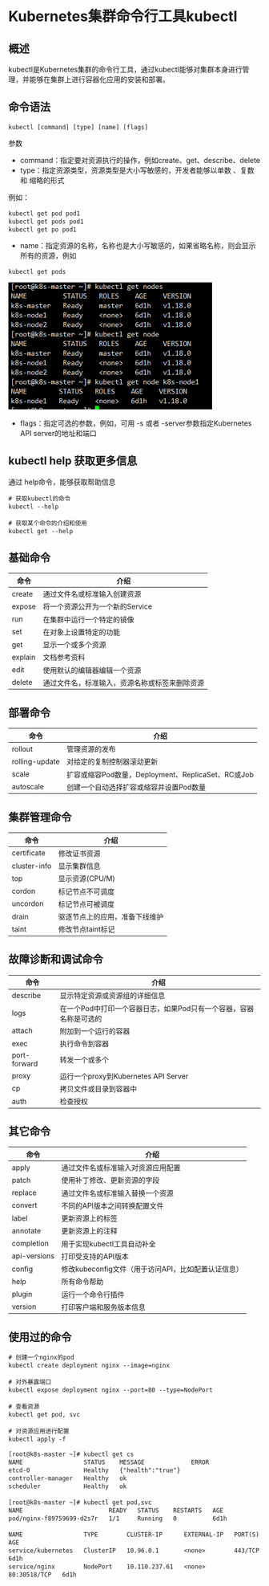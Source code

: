 # Kubernetes集群命令行工具kubectl

## 概述

kubectl是Kubernetes集群的命令行工具，通过kubectl能够对集群本身进行管理，并能够在集群上进行容器化应用的安装和部署。

## 命令语法

~~~shell
kubectl [command] [type] [name] [flags]
~~~

参数

- command：指定要对资源执行的操作，例如create、get、describe、delete
- type：指定资源类型，资源类型是大小写敏感的，开发者能够以单数 、复数 和 缩略的形式

例如：

```shell
kubectl get pod pod1
kubectl get pods pod1
kubectl get po pod1
```

- name：指定资源的名称，名称也是大小写敏感的，如果省略名称，则会显示所有的资源，例如

```shell
kubectl get pods
```

![](images\kubectl命令1.png)

- flags：指定可选的参数，例如，可用 -s 或者 -server参数指定Kubernetes API server的地址和端口

## kubectl help 获取更多信息

通过 help命令，能够获取帮助信息

```shell
# 获取kubectl的命令
kubectl --help

# 获取某个命令的介绍和使用
kubectl get --help
```

## 基础命令

| 命令    | 介绍                                           |
| ------- | ---------------------------------------------- |
| create  | 通过文件名或标准输入创建资源                   |
| expose  | 将一个资源公开为一个新的Service                |
| run     | 在集群中运行一个特定的镜像                     |
| set     | 在对象上设置特定的功能                         |
| get     | 显示一个或多个资源                             |
| explain | 文档参考资料                                   |
| edit    | 使用默认的编辑器编辑一个资源                   |
| delete  | 通过文件名，标准输入，资源名称或标签来删除资源 |

## 部署命令

| 命令           | 介绍                                               |
| -------------- | -------------------------------------------------- |
| rollout        | 管理资源的发布                                     |
| rolling-update | 对给定的复制控制器滚动更新                         |
| scale          | 扩容或缩容Pod数量，Deployment、ReplicaSet、RC或Job |
| autoscale      | 创建一个自动选择扩容或缩容并设置Pod数量            |

## 集群管理命令

| 命令         | 介绍                           |
| ------------ | ------------------------------ |
| certificate  | 修改证书资源                   |
| cluster-info | 显示集群信息                   |
| top          | 显示资源(CPU/M)                |
| cordon       | 标记节点不可调度               |
| uncordon     | 标记节点可被调度               |
| drain        | 驱逐节点上的应用，准备下线维护 |
| taint        | 修改节点taint标记              |

## 故障诊断和调试命令

| 命令         | 介绍                                                         |
| ------------ | ------------------------------------------------------------ |
| describe     | 显示特定资源或资源组的详细信息                               |
| logs         | 在一个Pod中打印一个容器日志，如果Pod只有一个容器，容器名称是可选的 |
| attach       | 附加到一个运行的容器                                         |
| exec         | 执行命令到容器                                               |
| port-forward | 转发一个或多个                                               |
| proxy        | 运行一个proxy到Kubernetes API Server                         |
| cp           | 拷贝文件或目录到容器中                                       |
| auth         | 检查授权                                                     |

## 其它命令

| 命令         | 介绍                                                |
| ------------ | --------------------------------------------------- |
| apply        | 通过文件名或标准输入对资源应用配置                  |
| patch        | 使用补丁修改、更新资源的字段                        |
| replace      | 通过文件名或标准输入替换一个资源                    |
| convert      | 不同的API版本之间转换配置文件                       |
| label        | 更新资源上的标签                                    |
| annotate     | 更新资源上的注释                                    |
| completion   | 用于实现kubectl工具自动补全                         |
| api-versions | 打印受支持的API版本                                 |
| config       | 修改kubeconfig文件（用于访问API，比如配置认证信息） |
| help         | 所有命令帮助                                        |
| plugin       | 运行一个命令行插件                                  |
| version      | 打印客户端和服务版本信息                            |

## 使用过的命令

```shell
# 创建一个nginx的pod
kubectl create deployment nginx --image=nginx

# 对外暴露端口
kubectl expose deployment nginx --port=80 --type=NodePort

# 查看资源
kubectl get pod, svc

# 对资源应用进行配置
kubectl apply -f
```

```shell
[root@k8s-master ~]# kubectl get cs
NAME                 STATUS    MESSAGE             ERROR
etcd-0               Healthy   {"health":"true"}   
controller-manager   Healthy   ok                  
scheduler            Healthy   ok

[root@k8s-master ~]# kubectl get pod,svc
NAME                        READY   STATUS    RESTARTS   AGE
pod/nginx-f89759699-d2s7r   1/1     Running   0          6d1h

NAME                 TYPE        CLUSTER-IP      EXTERNAL-IP   PORT(S)        AGE
service/kubernetes   ClusterIP   10.96.0.1       <none>        443/TCP        6d1h
service/nginx        NodePort    10.110.237.61   <none>        80:30518/TCP   6d1h
```

